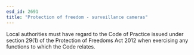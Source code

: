 ```yaml
---
esd_id: 2691
title: "Protection of freedom - surveillance cameras"
---
```


Local authorities must have regard to the Code of Practice issued under section 29(1) of the Protection of Freedoms Act 2012 when exercising any functions to which the Code relates.

